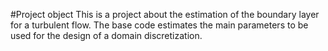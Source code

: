 #Project object 
This is a project about the estimation of the boundary layer for a turbulent flow. The base code estimates the main parameters to be used for the design of a domain discretization.
 
 
